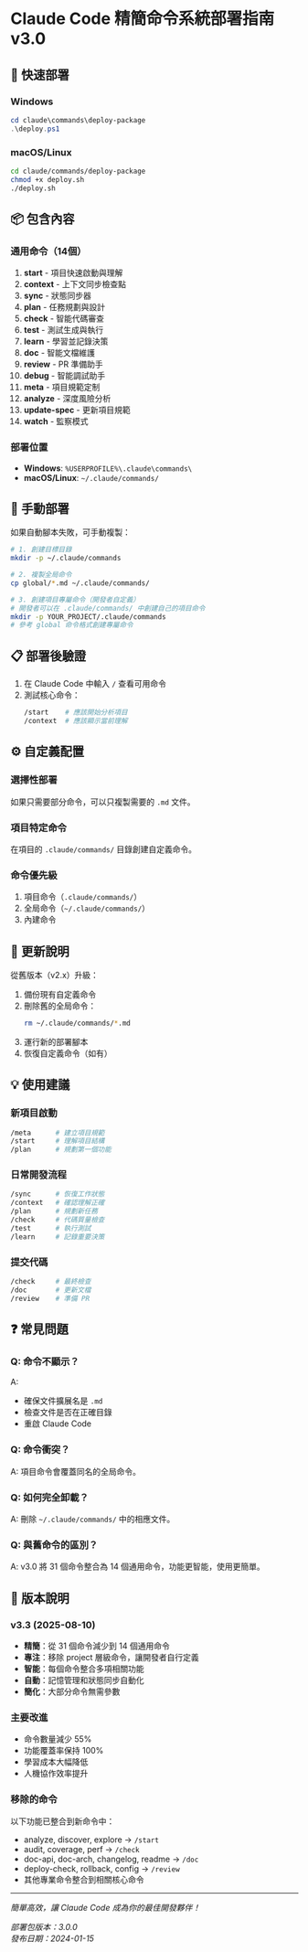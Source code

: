 # Claude Code 精簡命令系統部署指南 v3.0

## 🚀 快速部署

### Windows
```powershell
cd claude\commands\deploy-package
.\deploy.ps1
```

### macOS/Linux
```bash
cd claude/commands/deploy-package
chmod +x deploy.sh
./deploy.sh
```

## 📦 包含內容

### 通用命令（14個）
1. **start** - 項目快速啟動與理解
2. **context** - 上下文同步檢查點
3. **sync** - 狀態同步器
4. **plan** - 任務規劃與設計
5. **check** - 智能代碼審查
6. **test** - 測試生成與執行
7. **learn** - 學習並記錄決策
8. **doc** - 智能文檔維護
9. **review** - PR 準備助手
10. **debug** - 智能調試助手
11. **meta** - 項目規範定制
12. **analyze** - 深度風險分析
13. **update-spec** - 更新項目規範
14. **watch** - 監察模式

### 部署位置
- **Windows**: `%USERPROFILE%\.claude\commands\`
- **macOS/Linux**: `~/.claude/commands/`

## 🔧 手動部署

如果自動腳本失敗，可手動複製：

```bash
# 1. 創建目標目錄
mkdir -p ~/.claude/commands

# 2. 複製全局命令
cp global/*.md ~/.claude/commands/

# 3. 創建項目專屬命令（開發者自定義）
# 開發者可以在 .claude/commands/ 中創建自己的項目命令
mkdir -p YOUR_PROJECT/.claude/commands
# 參考 global 命令格式創建專屬命令
```

## 📋 部署後驗證

1. 在 Claude Code 中輸入 `/` 查看可用命令
2. 測試核心命令：
   ```bash
   /start    # 應該開始分析項目
   /context  # 應該顯示當前理解
   ```

## ⚙️ 自定義配置

### 選擇性部署
如果只需要部分命令，可以只複製需要的 `.md` 文件。

### 項目特定命令
在項目的 `.claude/commands/` 目錄創建自定義命令。

### 命令優先級
1. 項目命令（`.claude/commands/`）
2. 全局命令（`~/.claude/commands/`）
3. 內建命令

## 🔄 更新說明

從舊版本（v2.x）升級：
1. 備份現有自定義命令
2. 刪除舊的全局命令：
   ```bash
   rm ~/.claude/commands/*.md
   ```
3. 運行新的部署腳本
4. 恢復自定義命令（如有）

## 💡 使用建議

### 新項目啟動
```bash
/meta      # 建立項目規範
/start     # 理解項目結構
/plan      # 規劃第一個功能
```

### 日常開發流程
```bash
/sync      # 恢復工作狀態
/context   # 確認理解正確
/plan      # 規劃新任務
/check     # 代碼質量檢查
/test      # 執行測試
/learn     # 記錄重要決策
```

### 提交代碼
```bash
/check     # 最終檢查
/doc       # 更新文檔
/review    # 準備 PR
```

## ❓ 常見問題

### Q: 命令不顯示？
A: 
- 確保文件擴展名是 `.md`
- 檢查文件是否在正確目錄
- 重啟 Claude Code

### Q: 命令衝突？
A: 項目命令會覆蓋同名的全局命令。

### Q: 如何完全卸載？
A: 刪除 `~/.claude/commands/` 中的相應文件。

### Q: 與舊命令的區別？
A: v3.0 將 31 個命令整合為 14 個通用命令，功能更智能，使用更簡單。

## 📝 版本說明

### v3.3 (2025-08-10)
- **精簡**：從 31 個命令減少到 14 個通用命令
- **專注**：移除 project 層級命令，讓開發者自行定義
- **智能**：每個命令整合多項相關功能
- **自動**：記憶管理和狀態同步自動化
- **簡化**：大部分命令無需參數

### 主要改進
- 命令數量減少 55%
- 功能覆蓋率保持 100%
- 學習成本大幅降低
- 人機協作效率提升

### 移除的命令
以下功能已整合到新命令中：
- analyze, discover, explore → `/start`
- audit, coverage, perf → `/check`
- doc-api, doc-arch, changelog, readme → `/doc`
- deploy-check, rollback, config → `/review`
- 其他專業命令整合到相關核心命令

---

*簡單高效，讓 Claude Code 成為你的最佳開發夥伴！*

*部署包版本：3.0.0*  
*發布日期：2024-01-15*
